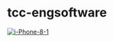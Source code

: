 # tcc-engsoftware
<a href="https://postimg.cc/XpJrfYcP" target="_blank"><img src="https://i.postimg.cc/vH75d11G/i-Phone-8-1.png" alt="i-Phone-8-1"/></a><br/><br/>
